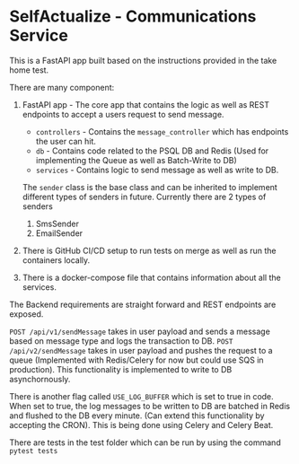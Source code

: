 # SelfActualize - Communications Service

This is a FastAPI app built based on the instructions provided in the take home test.

There are many component:
1. FastAPI app - The core app that contains the logic as well as REST endpoints to accept a users request to send message.
    - `controllers` - Contains the `message_controller` which has endpoints the user can hit.
    - `db` - Contains code related to the PSQL DB and Redis (Used for implementing the Queue as well as Batch-Write to DB)
    - `services` - Contains logic to send message as well as write to DB.

    The `sender` class is the base class and can be inherited to implement different types of senders in future. Currently there are 2 types of senders
    1. SmsSender
    2. EmailSender

2. There is GitHub CI/CD setup to run tests on merge as well as run the containers locally.

3. There is a docker-compose file that contains information about all the services.


The Backend requirements are straight forward and REST endpoints are exposed. 

`POST /api/v1/sendMessage` takes in user payload and sends a message based on message type and logs the transaction to DB.
`POST /api/v2/sendMessage` takes in user payload and pushes the request to a queue (Implemented with Redis/Celery for now but could use SQS in production). This functionality is implemented to write to DB asynchornously.

There is another flag called `USE_LOG_BUFFER` which is set to true in code. When set to true, the log messages to be written to DB are batched in Redis and flushed to the DB every minute. (Can extend this functionality by accepting the CRON). This is being done using Celery and Celery Beat.

There are tests in the test folder which can be run by using the command `pytest tests`